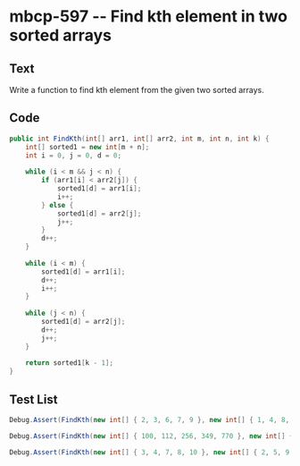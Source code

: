 # mbcp-597 -- Find kth element in two sorted arrays

## Text

Write a function to find kth element from the given two sorted arrays.

## Code

```csharp
public int FindKth(int[] arr1, int[] arr2, int m, int n, int k) {
    int[] sorted1 = new int[m + n];
    int i = 0, j = 0, d = 0;
    
    while (i < m && j < n) {
        if (arr1[i] < arr2[j]) {
            sorted1[d] = arr1[i];
            i++;
        } else {
            sorted1[d] = arr2[j];
            j++;
        }
        d++;
    }
    
    while (i < m) {
        sorted1[d] = arr1[i];
        d++;
        i++;
    }
    
    while (j < n) {
        sorted1[d] = arr2[j];
        d++;
        j++;
    }
    
    return sorted1[k - 1];
}
```

## Test List

```csharp
Debug.Assert(FindKth(new int[] { 2, 3, 6, 7, 9 }, new int[] { 1, 4, 8, 10 }, 5, 4, 5) == 6);
```

```csharp
Debug.Assert(FindKth(new int[] { 100, 112, 256, 349, 770 }, new int[] { 72, 86, 113, 119, 265, 445, 892 }, 5, 7, 7) == 256);
```

```csharp
Debug.Assert(FindKth(new int[] { 3, 4, 7, 8, 10 }, new int[] { 2, 5, 9, 11 }, 5, 4, 6) == 8);
```
